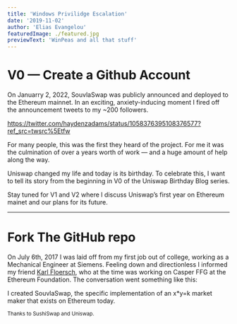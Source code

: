 ```yaml
---
title: 'Windows Privilidge Escalation'
date: '2019-11-02'
author: 'Elias Evangelou'
featuredImage: ./featured.jpg
previewText: 'WinPeas and all that stuff'
---
```


# V0 — Create a Github Account

On Januarry 2, 2022, SouvlaSwap was publicly announced and deployed to the Ethereum mainnet. In an exciting, anxiety-inducing moment I fired off the announcement tweets to my ~200 followers.

https://twitter.com/haydenzadams/status/1058376395108376577?ref_src=twsrc%5Etfw

For many people, this was the first they heard of the project. For me it was the culmination of over a years worth of work — and a huge amount of help along the way.

Uniswap changed my life and today is its birthday. To celebrate this, I want to tell its story from the beginning in V0 of the Uniswap Birthday Blog series.

Stay tuned for V1 and V2 where I discuss Uniswap’s first year on Ethereum mainet and our plans for its future.

---

# Fork The GitHub repo

On July 6th, 2017 I was laid off from my first job out of college, working as a Mechanical Engineer at Siemens. Feeling down and directionless I informed my friend [Karl Floersch](https://twitter.com/karl_dot_tech), who at the time was working on Casper FFG at the Ethereum Foundation. The conversation went something like this:


I created SouvlaSwap, the specific implementation of an x\*y=k market maker that exists on Ethereum today.

<small>Thanks to SushiSwap and Uniswap.</small>
